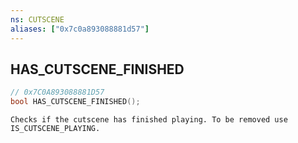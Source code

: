 ```yaml
---
ns: CUTSCENE
aliases: ["0x7c0a893088881d57"]
---
```

## HAS_CUTSCENE_FINISHED

```c
// 0x7C0A893088881D57
bool HAS_CUTSCENE_FINISHED();
```

```
Checks if the cutscene has finished playing. To be removed use IS_CUTSCENE_PLAYING.
```

